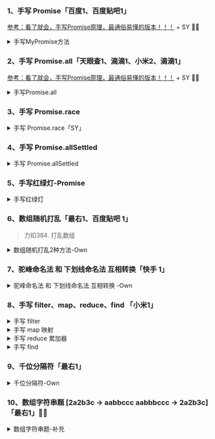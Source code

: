 ### 1、手写 Promise「百度1、百度贴吧1」
[参考：看了就会，手写Promise原理，最通俗易懂的版本！！！](https://juejin.cn/post/6994594642280857630) + SY 💛💛

<details>
  <summary>手写MyPromise方法</summary>

```
class MyPromise {
  // 构造方法
  constructor(executor) {
    // 初始化值
    this.initValue()
    // 初始化this指向
    this.initBind()
    // 执行传进来的函数
    executor(this.resolve, this.reject)
  }

  initBind() {
    // 初始化this
    this.resolve = this.resolve.bind(this)
    this.reject = this.reject.bind(this)
  }

  initValue() {
    // 初始化值
    this.PromiseResult = null // 终值
    this.PromiseState = 'pending' // 状态
  }

  resolve(value) {
    // 如果执行resolve，状态变为fulfilled
    this.PromiseState = 'fulfilled'
    // 终值为传进来的值
    this.PromiseResult = value
  }

  reject(reason) {
    // 如果执行reject，状态变为rejected
    this.PromiseState = 'rejected'
    // 终值为传进来的reason
    this.PromiseResult = reason
  }
}   
```

</details>




### 2、手写 Promise.all「天眼查1、滴滴1、小米2、滴滴1」

[参考：看了就会，手写Promise原理，最通俗易懂的版本！！！](https://juejin.cn/post/6994594642280857630) + SY 💛💛

<details>
  <summary>手写Promise.all</summary>

```
static all(promises) {
  const result = []
  let count = 0
  return new MyPromise((resolve, reject) => {
    const addData = (index, value) => {
        result[index] = value
        count++
        if (count === promises.length) resolve(result)
    }
    promises.forEach((promise, index) => {
        if (promise instanceof MyPromise) {
            promise.then(res => {
                addData(index, res)
            }, err => reject(err))
        } else {
            addData(index, promise)
        }
    })
  })
}
```

</details>


### 3、手写 Promise.race

<details>
  <summary>手写 Promise.race「SY」</summary>

```
static race(promises) {
  return new MyPromise((resolve, reject) => {
    promises.forEach(promise => {
      if (promise instanceof MyPromise) {
          promise.then(res => {
              resolve(res)
          }, err => {
              reject(err)
          })
      } else {
          resolve(promise)
      }
    })
  })
}
```

</details>


### 4、手写 Promise.allSettled



<details>
  <summary>手写 Promise.allSettled</summary>

```
static allSettled(promises) {
  return new Promise((resolve, reject) => {
    const res = []
    let count = 0
    const addData = (status, value, i) => {
      res[i] = {
          status,
          value
      }
      count++
      if (count === promises.length) {
          resolve(res)
      }
    }
    promises.forEach((promise, i) => {
      if (promise instanceof MyPromise) {
        promise.then(res => {
          addData('fulfilled', res, i)
        }, err => {
          addData('rejected', err, i)
        })
      } else {
        addData('fulfilled', promise, i)
      }
    })
  })
}
```

</details>


### 5、手写红绿灯-Promise


<details>
  <summary>手写红绿灯</summary>

```
function red() {
  console.log('red')
}

function green() {
  console.log('green')
}

function yellow() {
  console.log('yellow')
}

function light(cb, wait) {
  return new Promise((resolve) => {
    setTimeout(() => {
      cb()
      resolve()
    }, wait)
  })
}

function start() {
  return Promise.resolve()
    .then(() => {
      return light(red, 1000)
    })
    .then(() => {
      return light(green, 1000)
    })
    .then(() => {
      return light(yellow, 1000)
    })
    .finally(() => {
      return start()
    })
}

start()
```

</details>

### 6、数组随机打乱「最右1、百度贴吧 1」

> 力扣384. 打乱数组

<details>
  <summary>数组随机打乱2种方法-Own</summary>

数组随机打乱方式：
* for循环，每个值随机另取一个下标，调换俩值
* 随机取数组中的某个值，push进新数组，删除原数组该值，直到原数组无值

前置知识：    
* Math.random() 方法可返回介于 0 ~ 1 之间的一个随机数。
* 0-9的随机数：Math.floor(Math.random()*10)
* 1-10的随机数：Math.floor(Math.random()*10)+1
*  0-n-1的随机数：Math.floor(Math.random()*n+1)
* splice() 方法向/从数组中添加/删除项目，然后返回被删除的项目。会改变原始数组。
* splice(index,howmany,item1,.....,itemX)，howmany要删除的项目数量；item1可选。向数组添加的新项目。
* 延伸 slice(start,end) end可选规定从何处结束选取。不会改变原数组

      

### 1.for循环，每个值随机[random]另取一个下标，调换俩值
```
function reset(arr) {
    for (let i = 0; i < arr.length; i++) {
        var index2 = Math.floor(Math.random() * arr.length);
        const [val1, val2] = [arr[i], arr[index2]] //解构赋值
        arr[i] = val2;
        arr[index2] = val1;
    }
    return arr;
}
```

### 2.随机[random]取数组中的某个值，push进新数组，删除原数组该值，直到原数组无值

```
function reset(arr) {
    let res = []
    console.log(arr)
    while (arr.length) {
        let index = Math.floor(Math.random() * arr.length)
        res.push(arr[index]) //push随机取的值
        arr.splice(index, 1) //将改值删除
    }
    return res;
}
```

</details>


### 7、驼峰命名法 和 下划线命名法 互相转换「快手 1」

<details>
  <summary>驼峰命名法 和 下划线命名法 互相转换 -Own</summary>

前置知识：    
* **stringObject.split**(separator,howmany) ：方法用于把一个字符串分割成字符串数组。**separator 字符串或正则表达式**;
* **arrayObject.join**(separator)：方法用于把数组中的所有元素放入一个字符串。元素是通过指定的分隔符进行分隔的。
* **arrayObject.splice**()方法向/从数组中添加/删除项目，然后返回被删除的项目,该方法会改变原始数组。
* **stringObject.toUpperCase**()：用于把字符串转换为大写。
* **stringObject.toLowerCase**()：用于把字符串转换为小写。

      

### 1.下划线转驼峰
```
// hello_world_web => helloWorldWeb
function translate(str){
    let arr=str.split('_') //[hello,world,web]
    let res=arr[0] //hello
    for (let i = 1; i < arr.length; i++) {
        let itemarr=arr[i].split('') // [w,o,r,l,d]
        itemarr.splice(0,1,itemarr[0].toUpperCase()) //[W,o,r,l,d]
        res+=itemarr.join('')//+World +Web
    }
    return res;
}
```

### 2.驼峰转下划线

```
// helloWorldWeb => hello_world_web 
function translate(str) {
    let arr = str.split('')
    let res = ""
    for (let i = 0; i < arr.length; i++) {
        let item = arr[i] == arr[i].toUpperCase() ? '_' + arr[i].toLowerCase() : arr[i];
        res += item;
    }
    return res;
}
```

</details>


### 8、手写 filter、map、reduce、find 「小米1」


<details>
  <summary>手写 filter</summary>

> filter() 方法创建一个新数组, 其包含通过所提供函数实现的测试的所有元素。     
不会改变原始数组。


```
Array.prototype.filter1 = function (fn) {
    let res=[]
    for (let i = 0; i < this.length; i++) {
        if(fn(this[i])){
            res.push(this[i])
        }
        //等价于 fn(this[i]) && res.push(this[i])
    }
    return res;
}
//校验
let arr = [1, 3, 5, 10];
let arr1 = arr.filte1r(function (item) {
    return item > 4
})
console.log(arr1) //[5,10]
```

</details>


<details>
  <summary>手写 map 映射</summary>

> map()方法返回一个新数组，数组中的元素为原始数组元素调用函数处理后的值。  
不会改变原始数组。

```
Array.prototype.map1=function(fn){
    let res=[]
    for (let i = 0; i < this.length; i++) {
        res.push(fn(this[i]))
    }
    return res
}
// 校验
let arr = [1, 3, 6, 10];
let arr1 = arr.map1(function (item) {
    return item + 1
})
console.log(arr1) //[2, 4, 7, 11]
```


</details>

<details>
  <summary>手写 reduce 累加器</summary>

> reduce() 方法对数组中的每个元素执行一个由您提供的reducer函数(升序执行)，将其结果汇总为单个返回值。  
不会改变原始数组。

#### a.语法：
``` 
arr.reduce(callback(accumulator, currentValue[, index[, array]])[, initialValue])
```
##### callback 执行数组中每个值的函数，包含四个参数：

* `accumulator`
累计器累计回调的返回值; 它是上一次调用回调时返回**累积值或initialValue**。
* `currentValue`
数组中**正在处理的元素**。
* `index` 可选
数组中正在处理的**当前元素的索引**。 如果提供了initialValue，则起始索引号为0，否则从索引1起始。
* `array`可选
**调用reduce()的数组**

#####  `initialValue`可选
* **作为第一次调用 callback函数时的第一个参数的值。** 如果没有提供初始值，则将使用数组中的第一个元素。 

注：在没有初始值的空数组上调用 reduce 将报错。

* 代码实现
```
Array.prototype.reduce1 = function (fn,initVal){
    for (let i = 0; i < this.length; i++) {
        initVal=fn(initVal,this[i],i,this)
    }
    return initVal
}

var arr = [1, 4, 6, 8];
let result = arr.reduce1(function (val, item, index, origin) {
    return val + item
}, 0);
console.log(result) //19
```



</details>


<details>
  <summary>手写 find</summary>


> find() 方法返回通过测试（函数内判断）的数组的第一个元素的值。       
不会改变原始数组。

```
 Array.prototype.find1=function (fn){
    for (let i = 0; i < this.length; i++) {
        if (fn(this[i])) {
            return this[i]
        }
    }
}
let arr = [1, 3, 6, 10];
let arr1 = arr.find1(function (item) {
    return item >4;
})
console.log(arr, arr1) // [1, 3, 6, 10] 6
```

</details>


### 9、千位分隔符「最右1」



<details>
  <summary>千位分隔符-Own</summary>

#### 思路：

* 1) 判断是否为数字格式，不是的话返回
* 2) 用`str.split()`方法将字符串分为小数部分和整数部分
* 3) 处理整数部分，转为数组格式并`arr.reverse()`反转数组
* 4) 遍历反转后的数组，在索引为 3 的倍数位置添加','
* 5) 最后将结果数组反转回来转为字符串并拼接小数部分返回

      

代码实现:
```
// 14322093=>14,322,093
function format(num){
    if(!(typeof num === "number")) return "非数字格式";
    let arr = num.toString().split('.')//想小数和整数部分分割
    let intStr=arr[0] //取整数部分
    let decStr=arr.length >1?'.'+arr[1]:""//取小数部分
    // 处理整数部分 14322093=>14,322,093
    var arrReverse=intStr.split('').reverse()//反转数组
    var arr2=[arrReverse[0]]//结果数组初始化化
    for (let i = 1; i < arrReverse.length; i++) {
        if (i%3 == 0) {
            //索引为3的整书时，添加','
            arr2.push(arrReverse[i]+',')
        }else{
            arr2.push(arrReverse[i])
        }
    }
    // 最后将数组反转回来，并转为字符串格式，拼接小数部分
    return arr2.reverse().join('')+decStr
}
```

</details>



### 10、数组字符串题 [2a2b3c -> aabbccc aabbbccc -> 2a2b3c] 「最右1」💛💛

<details>
  <summary>数组字符串题-补充</summary>
</details>